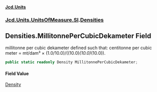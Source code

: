 #### [Jcd.Units](index.md 'index')
### [Jcd.Units.UnitsOfMeasure.SI](Jcd.Units.UnitsOfMeasure.SI.md 'Jcd.Units.UnitsOfMeasure.SI').[Densities](Densities.md 'Jcd.Units.UnitsOfMeasure.SI.Densities')

## Densities.MillitonnePerCubicDekameter Field

millitonne per cubic dekameter defined such that: centitonne per cubic meter = mt/dam³ ×
(1.0/10.0)/((10.0)*(10.0)*(10.0)).

```csharp
public static readonly Density MillitonnePerCubicDekameter;
```

#### Field Value
[Density](Density.md 'Jcd.Units.UnitTypes.Density')